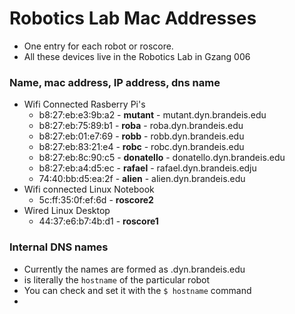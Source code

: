 # Robotics Lab Mac Addresses
* One entry for each robot or roscore.
* All these devices live in the Robotics Lab in Gzang 006

### Name, mac address, IP address, dns name
* Wifi Connected Rasberry Pi's
  * b8:27:eb:e3:9b:a2 - **mutant** - mutant.dyn.brandeis.edu
  * b8:27:eb:75:89:b1 - **roba** - roba.dyn.brandeis.edu
  * b8:27:eb:01:e7:69 - **robb** - robb.dyn.brandeis.edu
  * b8:27:eb:83:21:e4 - **robc** - robc.dyn.brandeis.edu
  * b8:27:eb:8c:90:c5 - **donatello** - donatello.dyn.brandeis.edu
  * b8:27:eb:a4:d5:ec - **rafael** - rafael.dyn.brandeis.edju
  * 74:40:bb:d5:ea:2f - **alien** - alien.dyn.brandeis.edu
* Wifi connected Linux Notebook
  * 5c:ff:35:0f:ef:6d - **roscore2** 
* Wired Linux Desktop
  * 44:37:e6:b7:4b:d1 - **roscore1**

### Internal DNS names
* Currently the names are formed as <hostname>.dyn.brandeis.edu
* <hostname> is literally the `hostname` of the particular robot
* You can check and set it with the `$ hostname` command
* 